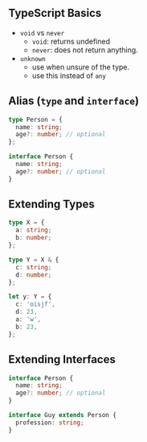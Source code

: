 ## TypeScript Basics

- `void` vs `never`
  - `void`: returns undefined
  - `never`: does not return anything.
- `unknown`
  - use when unsure of the type.
  - use this instead of `any`

## Alias (`type` and `interface`)

```ts
type Person = {
  name: string;
  age?: number; // optional
};

interface Person {
  name: string;
  age?: number; // optional
}
```

## Extending Types

```ts
type X = {
  a: string;
  b: number;
};

type Y = X & {
  c: string;
  d: number;
};

let y: Y = {
  c: 'oisjf',
  d: 23,
  a: 'w',
  b: 23,
};
```

## Extending Interfaces

```ts
interface Person {
  name: string;
  age?: number; // optional
}

interface Guy extends Person {
  profession: string;
}
```
